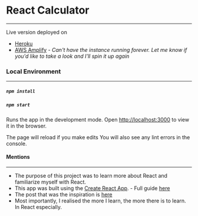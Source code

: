 # React Calculator
---

Live version deployed on
- [Heroku](http://nachiket-react-calculator.herokuapp.com)
- [AWS Amplify]() - _Can't have the instance running forever. Let me know if you'd like to take a look and I'll spin it up again_

### Local Environment
---
##### `npm install`
##### `npm start`

Runs the app in the development mode.
Open [http://localhost:3000](http://localhost:3000) to view it in the browser.

The page will reload if you make edits
You will also see any lint errors in the console.

#### Mentions
---
- The purpose of this project was to learn more about React and familiarize myself with React.
- This app was built using the [Create React App](https://github.com/facebook/create-react-app). - Full guide [here](https://github.com/facebook/create-react-app/blob/master/packages/react-scripts/template/README.md)
- The post that was the inspiration is [here](https://www.fullstackreact.com/react-daily-ui/004-calculator/)
- Most importantly, I realised the more I learn, the more there is to learn. In React especially. 

